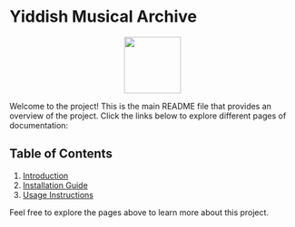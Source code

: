 # Yiddish Musical Archive

<div id="header" align="center">
  <img src="[https://media.giphy.com/media/M9gbBd9nbDrOTu1Mqx/giphy.gif]" width="100"/>
</div>

Welcome to the project! This is the main README file that provides an overview of the project. Click the links below to explore different pages of documentation:

## Table of Contents

1. [Introduction](page1.md)
2. [Installation Guide](docs/page2.md)
3. [Usage Instructions](docs/page3.md)

Feel free to explore the pages above to learn more about this project.
